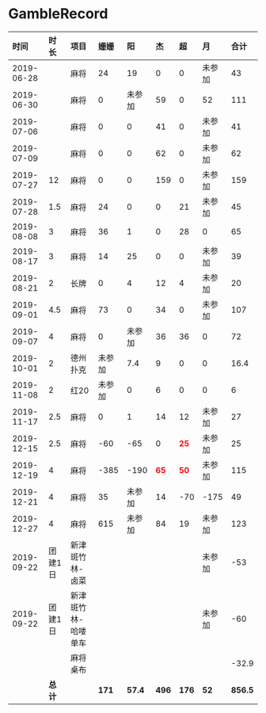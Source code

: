 # GambleRecord
时间 | 时长 | 项目 | 姗姗 | 阳 | 杰 | 超 | 月 | 合计
:---- | :--- | :--- | :--- | :--- | :--- | :--- | :--- | :---
2019-06-28 |  | 麻将 | 24 | 19 | 0 | 0 | 未参加 | 43
2019-06-30 |  | 麻将 | 0 | 未参加 | 59 | 0 | 52 | 111
2019-07-06 |  | 麻将 | 0 | 0 | 41 | 0 | 未参加 | 41
2019-07-09 |  | 麻将 | 0 | 0 | 62 | 0 | 未参加 | 62
2019-07-27 | 12 | 麻将 | 0 | 0 | 159 | 0 | 未参加 | 159
2019-07-28 | 1.5 | 麻将 | 24 | 0 | 0 | 21 | 未参加 | 45
2019-08-08 | 3 | 麻将 | 36 | 1 | 0 | 28 | 0 | 65
2019-08-17 | 3 | 麻将 | 14 | 25 | 0 | 0 | 未参加 | 39
2019-08-21 | 2 | 长牌 | 0 | 4 | 12 | 4 | 未参加 | 20
2019-09-01 | 4.5 | 麻将 | 73 | 0 | 34 | 0 | 未参加 | 107
2019-09-07 | 4 | 麻将 | 0 | 未参加 | 36 | 36 | 0 | 72
2019-10-01 | 2 | 德州扑克 | 未参加 | 7.4 | 9 | 0 | 0 | 16.4
2019-11-08 | 2 | 红20 | 未参加 | 0 | 6 | 0 | 0 | 6
2019-11-17 | 2.5 | 麻将 | 0 | 1 | 14 | 12 | 未参加 | 27
2019-12-15 | 2.5 | 麻将 | -60 | -65 | 0 | <font color=#FF0000 ><b>25</b></font> | 未参加 | 25
2019-12-19 | 4 | 麻将 | -385 | -190 | <font color=#FF0000 ><b>65</b></font> | <font color=#FF0000 ><b>50</b></font> | 未参加 | 115
2019-12-21 | 4 | 麻将 | 35 | 未参加 | 14 | -70 | -175 | 49
2019-12-27 | 4 | 麻将 | 615 | 未参加 | 84 | 19 | 未参加 | 123
2019-09-22 | 团建1日 | 新津斑竹林-卤菜 |  |  |  |  | 未参加 | -53
2019-09-22 | 团建1日 | 新津斑竹林-哈喽单车 |  |  |  |  | 未参加 | -60
 |  |  | 麻将桌布 |  |  |  | | | -32.9
 |  | **总计** | | **171** | **57.4** | **496** | **176** | **52** | **856.5**
